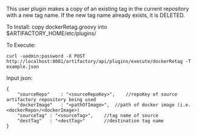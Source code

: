 This user plugin makes a copy of an existing tag in the current repository with a new tag name.  If the new tag name already exists, it is DELETED.

To Install:
	copy dockerRetag.groovy into $ARTIFACTORY_HOME/etc/plugins/

To Execute:

	curl -uadmin:password -X POST http://localhost:8081/artifactory/api/plugins/execute/dockerRetag -T example.json


Input json:

	{
		"sourceRepo"	: "<sourceRepoKey>",	//repoKey of source artifactory repository being used
		"dockerImage"	: "<pathOfImage>", 	//path of docker image (i.e. <dockerRepo>/<dockerImage>)
		"sourceTag"	: "<sourceTag>", 	//tag name of source
		"destTag"	: "<destTag>"		//destination tag name
	}


